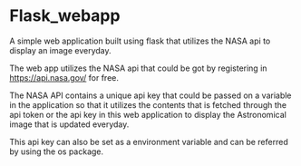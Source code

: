 # Flask_webapp
A simple web application built using flask that utilizes the NASA api to display an image everyday.


The web app utilizes the NASA api that could be got by registering in https://api.nasa.gov/ for free.

The NASA API contains a unique api key that could be passed on a variable in the application so that it utilizes the contents that is fetched through the api token or the api key in this web application to display the Astronomical image that is updated everyday.

This api key can also be set as a environment variable and can be referred by using the os package.

